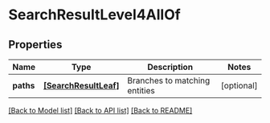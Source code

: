 # SearchResultLevel4AllOf


## Properties
Name | Type | Description | Notes
------------ | ------------- | ------------- | -------------
**paths** | [**[SearchResultLeaf]**](SearchResultLeaf.md) | Branches to matching entities | [optional] 

[[Back to Model list]](../README.md#documentation-for-models) [[Back to API list]](../README.md#documentation-for-api-endpoints) [[Back to README]](../README.md)


